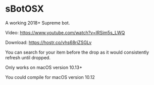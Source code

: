 # sBotOSX

A working 2018+ Supreme bot.

Video: https://www.youtube.com/watch?v=IRSim5s_LWQ

Download: https://hostr.co/vhs68riZSGLv

You can search for your item before the drop as it would consistently refresh until dropped.

Only works on macOS version 10.13+

You could compile for macOS version 10.12
